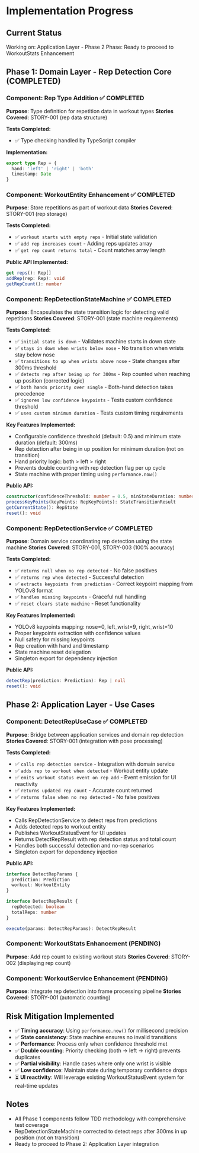 # Implementation Progress

## Current Status
Working on: Application Layer - Phase 2
Phase: Ready to proceed to WorkoutStats Enhancement

## Phase 1: Domain Layer - Rep Detection Core (COMPLETED)

### Component: Rep Type Addition ✅ COMPLETED
**Purpose**: Type definition for repetition data in workout types
**Stories Covered**: STORY-001 (rep data structure)

**Tests Completed:**
- ✅ Type checking handled by TypeScript compiler

**Implementation:**
```typescript
export type Rep = {
  hand: 'left' | 'right' | 'both'
  timestamp: Date
}
```

### Component: WorkoutEntity Enhancement ✅ COMPLETED
**Purpose**: Store repetitions as part of workout data
**Stories Covered**: STORY-001 (rep storage)

**Tests Completed:**
- ✅ `workout starts with empty reps` - Initial state validation
- ✅ `add rep increases count` - Adding reps updates array
- ✅ `get rep count returns total` - Count matches array length

**Public API Implemented:**
```typescript
get reps(): Rep[]
addRep(rep: Rep): void
getRepCount(): number
```

### Component: RepDetectionStateMachine ✅ COMPLETED
**Purpose**: Encapsulates the state transition logic for detecting valid repetitions
**Stories Covered**: STORY-001 (state machine requirements)

**Tests Completed:**
- ✅ `initial state is down` - Validates machine starts in down state
- ✅ `stays in down when wrists below nose` - No transition when wrists stay below nose
- ✅ `transitions to up when wrists above nose` - State changes after 300ms threshold
- ✅ `detects rep after being up for 300ms` - Rep counted when reaching up position (corrected logic)
- ✅ `both hands priority over single` - Both-hand detection takes precedence
- ✅ `ignores low confidence keypoints` - Tests custom confidence threshold
- ✅ `uses custom minimum duration` - Tests custom timing requirements

**Key Features Implemented:**
- Configurable confidence threshold (default: 0.5) and minimum state duration (default: 300ms)
- Rep detection after being in up position for minimum duration (not on transition)
- Hand priority logic: both > left > right
- Prevents double counting with rep detection flag per up cycle
- State machine with proper timing using `performance.now()`

**Public API:**
```typescript
constructor(confidenceThreshold: number = 0.5, minStateDuration: number = 300)
processKeyPoints(keyPoints: RepKeyPoints): StateTransitionResult
getCurrentState(): RepState
reset(): void
```

### Component: RepDetectionService ✅ COMPLETED
**Purpose**: Domain service coordinating rep detection using the state machine
**Stories Covered**: STORY-001, STORY-003 (100% accuracy)

**Tests Completed:**
- ✅ `returns null when no rep detected` - No false positives
- ✅ `returns rep when detected` - Successful detection
- ✅ `extracts keypoints from prediction` - Correct keypoint mapping from YOLOv8 format
- ✅ `handles missing keypoints` - Graceful null handling
- ✅ `reset clears state machine` - Reset functionality

**Key Features Implemented:**
- YOLOv8 keypoints mapping: nose=0, left_wrist=9, right_wrist=10
- Proper keypoints extraction with confidence values
- Null safety for missing keypoints
- Rep creation with hand and timestamp
- State machine reset delegation
- Singleton export for dependency injection

**Public API:**
```typescript
detectRep(prediction: Prediction): Rep | null
reset(): void
```

## Phase 2: Application Layer - Use Cases

### Component: DetectRepUseCase ✅ COMPLETED
**Purpose**: Bridge between application services and domain rep detection
**Stories Covered**: STORY-001 (integration with pose processing)

**Tests Completed:**
- ✅ `calls rep detection service` - Integration with domain service
- ✅ `adds rep to workout when detected` - Workout entity update
- ✅ `emits workout status event on rep add` - Event emission for UI reactivity
- ✅ `returns updated rep count` - Accurate count returned
- ✅ `returns false when no rep detected` - No false positives

**Key Features Implemented:**
- Calls RepDetectionService to detect reps from predictions
- Adds detected reps to workout entity
- Publishes WorkoutStatusEvent for UI updates
- Returns DetectRepResult with rep detection status and total count
- Handles both successful detection and no-rep scenarios
- Singleton export for dependency injection

**Public API:**
```typescript
interface DetectRepParams {
  prediction: Prediction
  workout: WorkoutEntity
}

interface DetectRepResult {
  repDetected: boolean
  totalReps: number
}

execute(params: DetectRepParams): DetectRepResult
```

### Component: WorkoutStats Enhancement (PENDING)
**Purpose**: Add rep count to existing workout stats
**Stories Covered**: STORY-002 (displaying rep count)

### Component: WorkoutService Enhancement (PENDING)
**Purpose**: Integrate rep detection into frame processing pipeline
**Stories Covered**: STORY-001 (automatic counting)

## Risk Mitigation Implemented
- ✅ **Timing accuracy**: Using `performance.now()` for millisecond precision
- ✅ **State consistency**: State machine ensures no invalid transitions
- ✅ **Performance**: Process only when confidence threshold met
- ✅ **Double counting**: Priority checking (both → left → right) prevents duplicates
- ✅ **Partial visibility**: Handle cases where only one wrist is visible
- ✅ **Low confidence**: Maintain state during temporary confidence drops
- ⏳ **UI reactivity**: Will leverage existing WorkoutStatusEvent system for real-time updates

## Notes
- All Phase 1 components follow TDD methodology with comprehensive test coverage
- RepDetectionStateMachine corrected to detect reps after 300ms in up position (not on transition)
- Ready to proceed to Phase 2: Application Layer integration